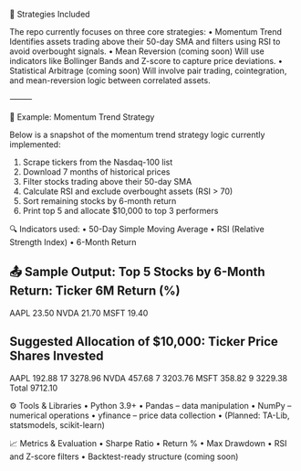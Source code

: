 🧠 Strategies Included

The repo currently focuses on three core strategies:
	•	Momentum Trend
Identifies assets trading above their 50-day SMA and filters using RSI to avoid overbought signals.
	•	Mean Reversion (coming soon)
Will use indicators like Bollinger Bands and Z-score to capture price deviations.
	•	Statistical Arbitrage (coming soon)
Will involve pair trading, cointegration, and mean-reversion logic between correlated assets.

⸻

📁 Example: Momentum Trend Strategy

Below is a snapshot of the momentum trend strategy logic currently implemented:

1. Scrape tickers from the Nasdaq-100 list
2. Download 7 months of historical prices
3. Filter stocks trading above their 50-day SMA
4. Calculate RSI and exclude overbought assets (RSI > 70)
5. Sort remaining stocks by 6-month return
6. Print top 5 and allocate $10,000 to top 3 performers

 🔍 Indicators used:
	•	50-Day Simple Moving Average
	•	RSI (Relative Strength Index)
	•	6-Month Return

 📤 Sample Output:
 Top 5 Stocks by 6-Month Return:
Ticker       6M Return (%)
-------------------------
AAPL               23.50
NVDA               21.70
MSFT               19.40

Suggested Allocation of $10,000:
Ticker       Price    Shares     Invested
------------------------------------------
AAPL         192.88        17       3278.96
NVDA         457.68         7       3203.76
MSFT         358.82         9       3229.38
Total                                9712.10

⚙️ Tools & Libraries
	•	Python 3.9+
	•	Pandas – data manipulation
	•	NumPy – numerical operations
	•	yfinance – price data collection
	•	(Planned: TA-Lib, statsmodels, scikit-learn)

 📈 Metrics & Evaluation
	•	Sharpe Ratio
	•	Return %
	•	Max Drawdown
	•	RSI and Z-score filters
	•	Backtest-ready structure (coming soon)

